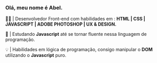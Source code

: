 ### Olá, meu nome é Abel.

👨‍💻 | Desenvolvedor Front-end com habilidades em : **HTML |  CSS  | JAVASCRIPT | ADOBE PHOTOSHOP | UX & DESIGN.**   

🎯 | Estudando **Javascript** até se tornar fluente nessa linguagem de programação.

💡 |  Habilidades em lógica de programação, consigo manipular o **DOM** utilizando o **Javascript** puro.




